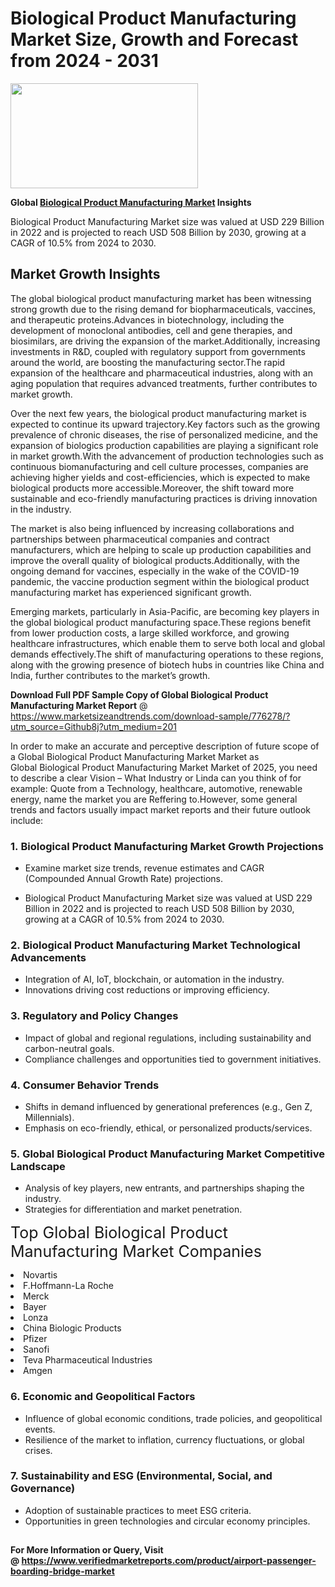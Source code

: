 <H1>Biological Product Manufacturing Market Size, Growth and Forecast from 2024 - 2031</H1><img class="aligncenter size-medium wp-image-584254" src="https://thirdeyenews.in/wp-content/uploads/2024/09/Global-Market-Research-300x168.jpeg" alt="" width="300" height="168" /><p><strong>Global&nbsp;<a href="https://www.marketsizeandtrends.com/download-sample/776278/?utm_source=Github8j?utm_medium=201">Biological Product Manufacturing Market</a> Insights</strong></p><p>Biological Product Manufacturing Market size was valued at USD 229 Billion in 2022 and is projected to reach USD 508 Billion by 2030, growing at a CAGR of 10.5% from 2024 to 2030.</p><p><h2>Market Growth Insights</h2> <p>The global biological product manufacturing market has been witnessing strong growth due to the rising demand for biopharmaceuticals, vaccines, and therapeutic proteins.Advances in biotechnology, including the development of monoclonal antibodies, cell and gene therapies, and biosimilars, are driving the expansion of the market.Additionally, increasing investments in R&D, coupled with regulatory support from governments around the world, are boosting the manufacturing sector.The rapid expansion of the healthcare and pharmaceutical industries, along with an aging population that requires advanced treatments, further contributes to market growth.</p> <p>Over the next few years, the biological product manufacturing market is expected to continue its upward trajectory.Key factors such as the growing prevalence of chronic diseases, the rise of personalized medicine, and the expansion of biologics production capabilities are playing a significant role in market growth.With the advancement of production technologies such as continuous biomanufacturing and cell culture processes, companies are achieving higher yields and cost-efficiencies, which is expected to make biological products more accessible.Moreover, the shift toward more sustainable and eco-friendly manufacturing practices is driving innovation in the industry.</p> <p>The market is also being influenced by increasing collaborations and partnerships between pharmaceutical companies and contract manufacturers, which are helping to scale up production capabilities and improve the overall quality of biological products.Additionally, with the ongoing demand for vaccines, especially in the wake of the COVID-19 pandemic, the vaccine production segment within the biological product manufacturing market has experienced significant growth.</p> <p>Emerging markets, particularly in Asia-Pacific, are becoming key players in the global biological product manufacturing space.These regions benefit from lower production costs, a large skilled workforce, and growing healthcare infrastructures, which enable them to serve both local and global demands effectively.The shift of manufacturing operations to these regions, along with the growing presence of biotech hubs in countries like China and India, further contributes to the market’s growth.</p> <p><span class=""><strong>Download Full PDF Sample Copy of Global Biological Product Manufacturing Market Report</strong> @ <a href="https://www.marketsizeandtrends.com/download-sample/776278/?utm_source=Github8j?utm_medium=201" target="_blank">https://www.marketsizeandtrends.com/download-sample/776278/?utm_source=Github8j?utm_medium=201</a></span></p><p>In order to make an accurate and perceptive description of future scope of a Global&nbsp;Biological Product Manufacturing Market Market as Global&nbsp;Biological Product Manufacturing Market Market of 2025, you need to describe a clear Vision &ndash; What Industry or Linda can you think of for example: Quote from a Technology, healthcare, automotive, renewable energy, name the market you are Reffering to.However, some general trends and factors usually impact market reports and their future outlook include:</p><h3>1.&nbsp;<strong>Biological Product Manufacturing Market Growth Projections</strong></h3><ul><li>Examine market size trends, revenue estimates and CAGR (Compounded Annual Growth Rate) projections.</li><li><p>Biological Product Manufacturing Market size was valued at USD 229 Billion in 2022 and is projected to reach USD 508 Billion by 2030, growing at a CAGR of 10.5% from 2024 to 2030.</p></li></ul><h3>2.&nbsp;<strong>Biological Product Manufacturing Market Technological Advancements</strong></h3><ul><li>Integration of AI, IoT, blockchain, or automation in the industry.</li><li>Innovations driving cost reductions or improving efficiency.</li></ul><h3>3.&nbsp;<strong>Regulatory and Policy Changes</strong></h3><ul><li>Impact of global and regional regulations, including sustainability and carbon-neutral goals.</li><li>Compliance challenges and opportunities tied to government initiatives.</li></ul><h3>4.&nbsp;<strong>Consumer Behavior Trends</strong></h3><ul><li>Shifts in demand influenced by generational preferences (e.g., Gen Z, Millennials).</li><li>Emphasis on eco-friendly, ethical, or personalized products/services.</li></ul><h3>5.&nbsp;<strong>Global Biological Product Manufacturing Market Competitive Landscape</strong></h3><ul><li>Analysis of key players, new entrants, and partnerships shaping the industry.</li><li>Strategies for differentiation and market penetration.</li></ul><p data-pm-slice="1 1 []"><span style="color: inherit; font-family: inherit; font-size: 25px;">Top Global Biological Product Manufacturing Market Companies</span></p><div class="" data-test-id=""><p><li>Novartis</li><li> F.Hoffmann-La Roche</li><li> Merck</li><li> Bayer</li><li> Lonza</li><li> China Biologic Products</li><li> Pfizer</li><li> Sanofi</li><li> Teva Pharmaceutical Industries</li><li> Amgen</li></p></div><h3>6.&nbsp;<strong>Economic and Geopolitical Factors</strong></h3><ul><li>Influence of global economic conditions, trade policies, and geopolitical events.</li><li>Resilience of the market to inflation, currency fluctuations, or global crises.</li></ul><h3>7.&nbsp;<strong>Sustainability and ESG (Environmental, Social, and Governance)</strong></h3><ul><li>Adoption of sustainable practices to meet ESG criteria.</li><li>Opportunities in green technologies and circular economy principles.</li></ul><h2><strong style="font-size: 14px;">For More Information or Query, Visit @&nbsp;</strong><a style="background-color: #ffffff; font-size: 14px;" href="https://www.marketsizeandtrends.com/report/biological-product-manufacturing-market/" target="_blank">https://www.verifiedmarketreports.com/product/airport-passenger-boarding-bridge-market</a></h2>